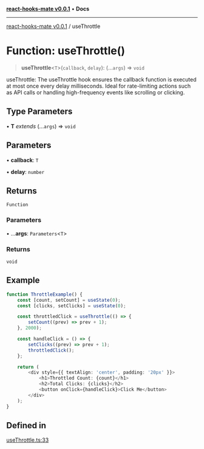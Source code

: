 [**react-hooks-mate v0.0.1**](../README.md) • **Docs**

***

[react-hooks-mate v0.0.1](../README.md) / useThrottle

# Function: useThrottle()

> **useThrottle**\<`T`\>(`callback`, `delay`): (...`args`) => `void`

useThrottle: The useThrottle hook ensures the callback function is executed at most once every delay milliseconds.
Ideal for rate-limiting actions such as API calls or handling high-frequency events like scrolling or clicking.

## Type Parameters

• **T** *extends* (...`args`) => `void`

## Parameters

• **callback**: `T`

• **delay**: `number`

## Returns

`Function`

### Parameters

• ...**args**: `Parameters`\<`T`\>

### Returns

`void`

## Example

```ts
function ThrottleExample() {
    const [count, setCount] = useState(0);
    const [clicks, setClicks] = useState(0);

    const throttledClick = useThrottle(() => {
        setCount((prev) => prev + 1);
    }, 2000);

    const handleClick = () => {
        setClicks((prev) => prev + 1);
        throttledClick();
    };

    return (
        <div style={{ textAlign: 'center', padding: '20px' }}>
            <h1>Throttled Count: {count}</h1>
            <h2>Total Clicks: {clicks}</h2>
            <button onClick={handleClick}>Click Me</button>
        </div>
    );
}
```

## Defined in

[useThrottle.ts:33](https://github.com/guestDI/hooks-mate/blob/0ad1be308e3346f5183d8e1751c6475fdf60889b/src/hooks/useThrottle.ts#L33)
